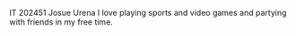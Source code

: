 IT 202451
Josue Urena
I love playing sports and video games and partying with friends in my free time.
